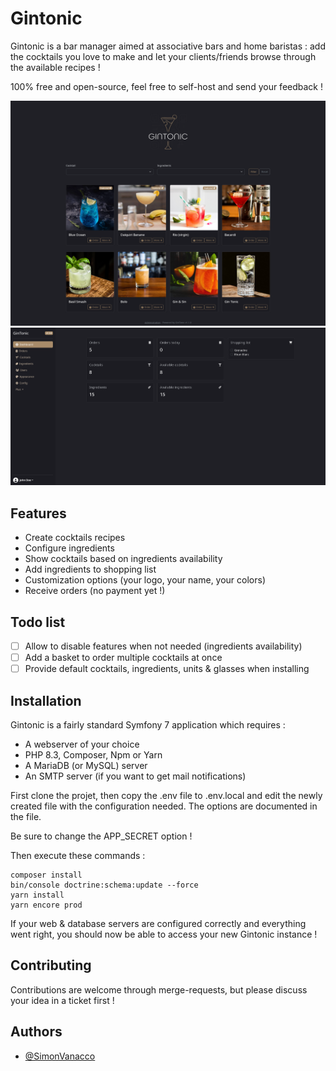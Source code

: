 
# Gintonic

Gintonic is a bar manager aimed at associative bars and home baristas : add the cocktails you love to make and let your clients/friends browse through the available recipes !

100% free and open-source, feel free to self-host and send your feedback !

![Index page](public/screenshots/index.png)
![Admin dashboard](public/screenshots/dashboard.png)

## Features

- Create cocktails recipes
- Configure ingredients
- Show cocktails based on ingredients availability
- Add ingredients to shopping list
- Customization options (your logo, your name, your colors)
- Receive orders (no payment yet !)

## Todo list
- [ ]  Allow to disable features when not needed (ingredients availability) 
- [ ]  Add a basket to order multiple cocktails at once
- [ ]  Provide default cocktails, ingredients, units & glasses when installing

## Installation

Gintonic is a fairly standard Symfony 7 application which requires :

- A webserver of your choice
- PHP 8.3, Composer, Npm or Yarn
- A MariaDB (or MySQL) server
- An SMTP server (if you want to get mail notifications)

First clone the projet, then copy the .env file to .env.local and edit the newly created file with the configuration needed.
The options are documented in the file.

Be sure to change the APP_SECRET option !

Then execute these commands :

```
composer install 
bin/console doctrine:schema:update --force 
yarn install
yarn encore prod
```
If your web & database servers are configured correctly and everything went right, you should now be able to access your new Gintonic instance !

## Contributing

Contributions are welcome through merge-requests, but please discuss your idea in a ticket first !

## Authors

- [@SimonVanacco](https://github.com/SimonVanacco)

